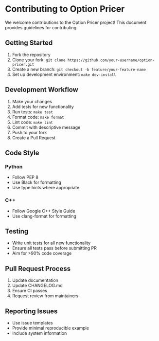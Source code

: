 # Contributing to Option Pricer

We welcome contributions to the Option Pricer project! This document provides guidelines for contributing.

## Getting Started

1. Fork the repository
2. Clone your fork: `git clone https://github.com/your-username/option-pricer.git`
3. Create a new branch: `git checkout -b feature/your-feature-name`
4. Set up development environment: `make dev-install`

## Development Workflow

1. Make your changes
2. Add tests for new functionality
3. Run tests: `make test`
4. Format code: `make format`
5. Lint code: `make lint`
6. Commit with descriptive message
7. Push to your fork
8. Create a Pull Request

## Code Style

### Python
- Follow PEP 8
- Use Black for formatting
- Use type hints where appropriate

### C++
- Follow Google C++ Style Guide
- Use clang-format for formatting

## Testing

- Write unit tests for all new functionality
- Ensure all tests pass before submitting PR
- Aim for >90% code coverage

## Pull Request Process

1. Update documentation
2. Update CHANGELOG.md
3. Ensure CI passes
4. Request review from maintainers

## Reporting Issues

- Use issue templates
- Provide minimal reproducible example
- Include system information